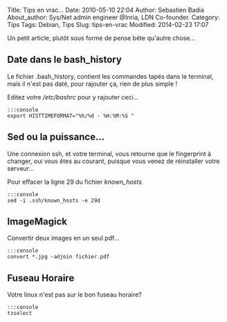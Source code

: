 Title: Tips en vrac...
Date: 2010-05-10 22:04
Author: Sebastien Badia
About_author: Sys/Net admin engineer @Inria, LDN Co-founder.
Category: Tips
Tags: Debian, Tips
Slug: tips-en-vrac
Modified: 2014-02-23 17:07

Un petit article, plutôt sous forme de pense bête qu'autre chose...

## Date dans le bash\_history

Le fichier .bash\_history, contient les commandes tapés dans le terminal, mais il n'est pas daté, pour rajouter ça, rien de plus simple !

Editez votre */etc/bashrc* pour y rajouter ceci...

    :::console
    export HISTTIMEFORMAT="%h/%d - %H:%M:%S "

## Sed ou la puissance...

Une connexion ssh, et votre terminal, vous retourne que le fingerprint à changer, oui vous êtes au courant, puisque vous venez de réinstaller votre serveur...

Pour effacer la ligne 29 du fichier *known\_hosts*

    :::console
    sed -i .ssh/known_hosts -e 29d

## ImageMagick

Convertir deux images en un seul pdf...

    :::console
    convert *.jpg -adjoin fichier.pdf

## Fuseau Horaire

Votre linux n'est pas sur le bon fuseau horaire?

    :::console
    tzselect
